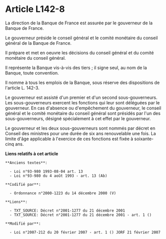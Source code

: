 # Article L142-8

La direction de la Banque de France est assurée par le gouverneur de la Banque de France.

Le gouverneur préside le conseil général et le comité monétaire du conseil général de la Banque de France.

Il prépare et met en oeuvre les décisions du conseil général et du comité monétaire du conseil général.

Il représente la Banque vis-à-vis des tiers ; il signe seul, au nom de la Banque, toute convention.

Il nomme à tous les emplois de la Banque, sous réserve des dispositions de l'article L. 142-3.

Le gouverneur est assisté d'un premier et d'un second sous-gouverneurs. Les sous-gouverneurs exercent les fonctions qui leur
sont déléguées par le gouverneur. En cas d'absence ou d'empêchement du gouverneur, le conseil général et le comité monétaire
du conseil général sont présidés par l'un des sous-gouverneurs, désigné spécialement à cet effet par le gouverneur.

Le gouverneur et les deux sous-gouverneurs sont nommés par décret en Conseil des ministres pour une durée de six ans
renouvelable une fois. La limite d'âge applicable à l'exercice de ces fonctions est fixée à soixante-cinq ans.

**Liens relatifs à cet article**

	**Anciens textes**:

	  - Loi n°93-980 1993-08-04 art. 13
	  - Loi n°93-980 du 4 août 1993 - art. 13 (Ab)

	**Codifié par**:

	  - Ordonnance n°2000-1223 du 14 décembre 2000 (V)

	**Liens**:

	  - TXT_SOURCE: Décret n°2001-1277 du 21 décembre 2001
	  - TXT_SOURCE: Décret n°2001-1277 du 21 décembre 2001 - art. 1 ()

	**Modifié par**:

	  - Loi n°2007-212 du 20 février 2007 - art. 1 () JORF 21 février 2007
